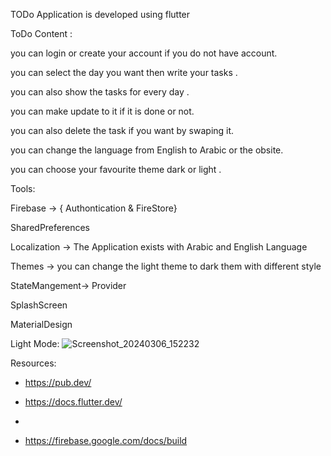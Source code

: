  TODo Application is developed using flutter 

 ToDo Content :
 
 you can login or create your account if you do not have account.
 
 you can select the day you want then write your tasks .
 
 you can also show the tasks for every day .
 
 you can make update to it if it is done or not.
 
 you can also delete the task if you want by swaping it.
 
 you can change the language from English to Arabic or the obsite.
 
 you can choose  your favourite theme  dark or light .
 
 
Tools:

  Firebase -> { Authontication & FireStore}
  
  SharedPreferences

  Localization -> The Application exists with Arabic and English Language

  Themes -> you can change the light theme to dark them with different style

  StateMangement-> Provider

  SplashScreen 

  MaterialDesign



  Light Mode:
![Screenshot_20240306_152232](https://github.com/AyaAlaa010/todo/assets/53278547/cd229db8-ff63-4d69-b21f-b4e640d72de7)


 Resources:

  - https://pub.dev/

  - https://docs.flutter.dev/
  - 
  - https://firebase.google.com/docs/build


